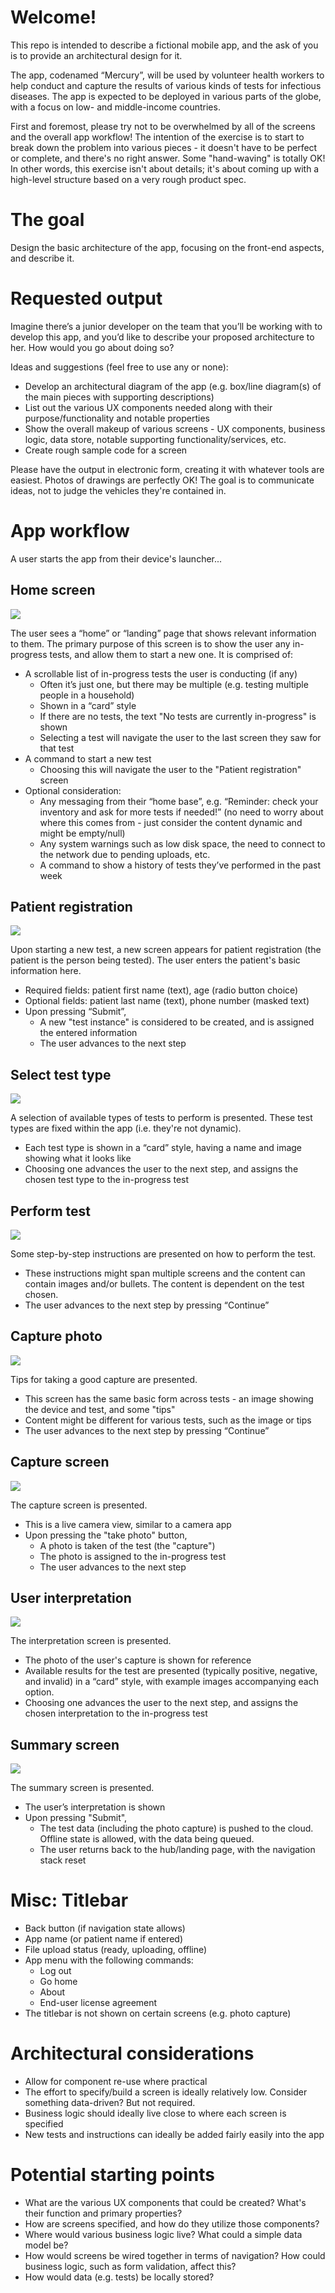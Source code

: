 # Welcome!
This repo is intended to describe a fictional mobile app, and the ask of you is to provide an architectural design for it.

The app, codenamed “Mercury”, will be used by volunteer health workers to help conduct and capture the results of various kinds of tests for infectious diseases. The app is expected to be deployed in various parts of the globe, with a focus on low- and middle-income countries.

First and foremost, please try not to be overwhelmed by all of the screens and the overall app workflow! The intention of the exercise is to start to break down the problem into various pieces - it doesn't have to be perfect or complete, and there's no right answer. Some "hand-waving" is totally OK! In other words, this exercise isn't about details; it's about coming up with a high-level structure based on a very rough product spec.

# The goal
Design the basic architecture of the app, focusing on the front-end aspects, and describe it.

# Requested output
Imagine there’s a junior developer on the team that you’ll be working with to develop this app, and you’d like to describe your proposed architecture to her. How would you go about doing so?

Ideas and suggestions (feel free to use any or none):
* Develop an architectural diagram of the app (e.g. box/line diagram(s) of the main pieces with supporting descriptions)
* List out the various UX components needed along with their purpose/functionality and notable properties
* Show the overall makeup of various screens - UX components, business logic, data store, notable supporting functionality/services, etc.
* Create rough sample code for a screen 

Please have the output in electronic form, creating it with whatever tools are easiest. Photos of drawings are perfectly OK! The goal is to communicate ideas, not to judge the vehicles they're contained in.

# App workflow
A user starts the app from their device's launcher...

## Home screen
![](figs/hub.png)

The user sees a “home” or “landing” page that shows relevant information to them. The primary purpose of this screen is to show the user any in-progress tests, and allow them to start a new one. It is comprised of:
* A scrollable list of in-progress tests the user is conducting (if any)
   * Often it’s just one, but there may be multiple (e.g. testing multiple people in a household)
   * Shown in a “card” style
   * If there are no tests, the text "No tests are currently in-progress" is shown
   * Selecting a test will navigate the user to the last screen they saw for that test
* A command to start a new test
   * Choosing this will navigate the user to the "Patient registration" screen
* Optional consideration:
  * Any messaging from their “home base”, e.g. “Reminder: check your inventory and ask for more tests if needed!” (no need to worry about where this comes from - just consider the content dynamic and might be empty/null)
  * Any system warnings such as low disk space, the need to connect to the network due to pending uploads, etc.
  * A command to show a history of tests they’ve performed in the past week

## Patient registration
![](figs/registration.png)

Upon starting a new test, a new screen appears for patient registration (the patient is the person being tested). The user enters the patient's basic information here.
* Required fields: patient first name (text), age (radio button choice)
* Optional fields: patient last name (text), phone number (masked text)
* Upon pressing “Submit”,
   * A new "test instance" is considered to be created, and is assigned the entered information
   * The user advances to the next step

## Select test type
![](figs/selectrdt.png)

A selection of available types of tests to perform is presented. These test types are fixed within the app (i.e. they're not dynamic).
* Each test type is shown in a “card” style, having a name and image showing what it looks like
* Choosing one advances the user to the next step, and assigns the chosen test type to the in-progress test

## Perform test
![](figs/performrdt.png)

Some step-by-step instructions are presented on how to perform the test.
* These instructions might span multiple screens and the content can contain images and/or bullets. The content is dependent on the test chosen.
* The user advances to the next step by pressing “Continue”

## Capture photo
![](figs/takephoto.png)

Tips for taking a good capture are presented.
* This screen has the same basic form across tests - an image showing the device and test, and some "tips"
* Content might be different for various tests, such as the image or tips
* The user advances to the next step by pressing “Continue”

## Capture screen
![](figs/capture.png)

The capture screen is presented.
* This is a live camera view, similar to a camera app
* Upon pressing the "take photo" button,
  * A photo is taken of the test (the "capture")
  * The photo is assigned to the in-progress test
  * The user advances to the next step

## User interpretation
![](figs/userinterpretation.png)

The interpretation screen is presented.
* The photo of the user's capture is shown for reference
* Available results for the test are presented (typically positive, negative, and invalid) in a “card” style, with example images accompanying each option.
* Choosing one advances the user to the next step, and assigns the chosen interpretation to the in-progress test

## Summary screen
![](figs/summary.png)

The summary screen is presented.
* The user’s interpretation is shown
* Upon pressing "Submit",
   * The test data (including the photo capture) is pushed to the cloud. Offline state is allowed, with the data being queued.
   * The user returns back to the hub/landing page, with the navigation stack reset

# Misc: Titlebar
* Back button (if navigation state allows)
* App name (or patient name if entered)
* File upload status (ready, uploading, offline)
* App menu with the following commands:
   * Log out
   * Go home
   * About
   * End-user license agreement
* The titlebar is not shown on certain screens (e.g. photo capture)

# Architectural considerations
* Allow for component re-use where practical
* The effort to specify/build a screen is ideally relatively low. Consider something data-driven? But not required. 
* Business logic should ideally live close to where each screen is specified
* New tests and instructions can ideally be added fairly easily into the app

# Potential starting points
* What are the various UX components that could be created? What's their function and primary properties?
* How are screens specified, and how do they utilize those components?
* Where would various business logic live? What could a simple data model be?
* How would screens be wired together in terms of navigation? How could business logic, such as form validation, affect this?
* How would data (e.g. tests) be locally stored?
